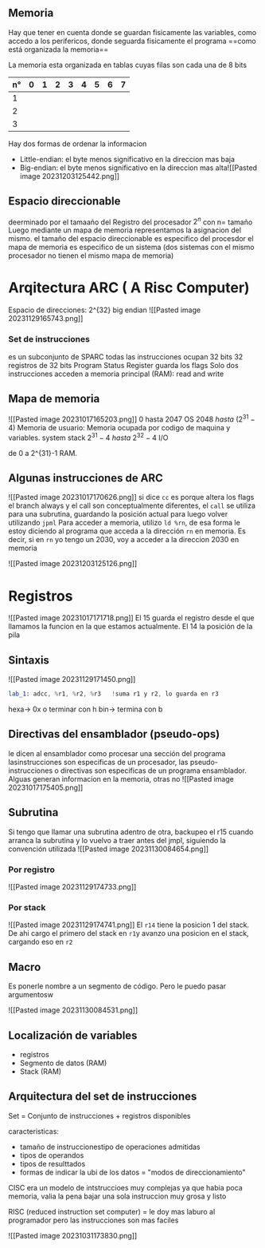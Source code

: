 ## Memoria
Hay que tener en cuenta donde se guardan fisicamente las variables, como accedo a los perifericos, donde seguarda fisicamente el programa
==como está organizada la memoria==

La memoria esta organizada en tablas cuyas filas son cada una de 8 bits

| n°  | 0   | 1   | 2   | 3   | 4   | 5   | 6   | 7   |
| --- | --- | --- | --- | --- | --- | --- | --- | --- |
| 1   |     |     |     |     |     |     |     |     |
| 2   |     |     |     |     |     |     |     |     |
| 3    |     |     |     |     |     |     |     |     |

Hay dos formas de ordenar la informacion
- Little-endian: el byte menos significativo en la direccion mas baja
- Big-endian: el byte menos significativo en la direccion mas alta![[Pasted image 20231203125442.png]]
## Espacio direccionable
deerminado por el tamaaño del Registro del procesador
$2^n$ con n= tamaño
Luego mediante un mapa de memoria representamos la asignacion del mismo.
el tamaño del espacio direccionable es especifico del procesdor
el mapa de memoria es especifico de un sistema (dos sistemas con el mismo procesador no tienen el mismo mapa de memoria)

# Arqitectura ARC ( A Risc Computer)
Espacio de direcciones: 2^{32}
big endian
![[Pasted image 20231129165743.png]]

### Set de instrucciones
es un subconjunto de SPARC
todas las instrucciones ocupan 32 bits
32 registros de 32 bits
Program Status Register guarda los flags
Solo dos instrucciones acceden a memoria principal (RAM): read and write

## Mapa de memoria
![[Pasted image 20231017165203.png]]
0 hasta 2047 OS
$2048 \ hasta \ (2^{31}-4)$ Memoria de usuario: Memoria ocupada por codigo de maquina y variables.  system stack
$2^{31}-4 \ hasta \ 2^{32}-4$ I/O

de 0 a 2^{31}-1 RAM.


## Algunas instrucciones de ARC 
![[Pasted image 20231017170626.png]]
si  dice `cc` es porque altera los flags
el branch always y el call son conceptualmente diferentes, el `call` se utiliza para una subrutina, guardando la posición actual para luego volver utilizando `jpml` 
Para acceder a memoria, utilizo `ld %rn`, de esa forma le estoy diciendo al programa que acceda a la dirección `rn` en memoria. Es decir, si en `rn` yo tengo un 2030, voy a acceder a la direccion 2030 en memoria

![[Pasted image 20231203125126.png]]
# Registros
![[Pasted image 20231017171718.png]]
El 15 guarda el registro desde el que llamamos la funcion en la que estamos actualmente. El 14 la posición de la pila

## Sintaxis
![[Pasted image 20231129171450.png]]
```asm
lab_1: adcc, %r1, %r2, %r3   !suma r1 y r2, lo guarda en r3
```
hexa-> 0x o terminar con h
bin-> termina con b

## Directivas del ensamblador (pseudo-ops)
le dicen al ensamblador como procesar una sección del programa
lasinstrucciones son especificas de un procesador, las pseudo-instrucciones o directivas son especificas de un programa ensamblador. 
Alguas generan informacion   en la memoria, otras no
![[Pasted image 20231017175405.png]]

## Subrutina
Si tengo que llamar una subrutina adentro de otra, backupeo el r15 cuando arranca la subrutina y lo vuelvo a traer antes del jmpl, siguiendo la convención utilizada ![[Pasted image 20231130084654.png]]
### Por registro
![[Pasted image 20231129174733.png]]
### Por stack
![[Pasted image 20231129174741.png]]
El `r14` tiene la posicion 1 del stack. De ahi cargo el primero del stack en `r1`y avanzo una posicion en el stack, cargando eso en `r2`
## Macro
Es ponerle nombre a un segmento de código. Pero le puedo pasar argumentosw

![[Pasted image 20231130084531.png]]
## Localización de variables
- registros
- Segmento de datos (RAM)
- Stack (RAM)


## Arquitectura del set de instrucciones
Set = Conjunto de instrucciones + registros disponibles

caracteristicas:
- tamaño de instruccionestipo de operaciones admitidas
- tipos de operandos
- tipos de resulttados
- formas de indicar la ubi de los datos = "modos de direccionamiento"

CISC era un modelo de intstruccioes muy complejas ya que habia poca memoria, valia la pena bajar una sola instruccion muy grosa y listo

RISC (reduced instruction set computer) = le doy mas laburo al programador pero las instrucciones son mas faciles

![[Pasted image 20231031173830.png]]


